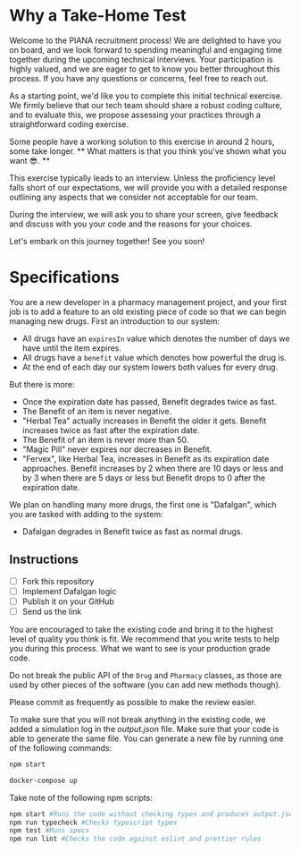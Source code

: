 # Why a Take-Home Test

Welcome to the PIANA recruitment process! We are delighted to have you on board, and we look forward to spending meaningful and engaging time together during the upcoming technical interviews. Your participation is highly valued, and we are eager to get to know you better throughout this process. If you have any questions or concerns, feel free to reach out. 

As a starting point, we'd like you to complete this initial technical exercise. We firmly believe that our tech team should share a robust coding culture, and to evaluate this, we propose assessing your practices through a straightforward coding exercise. 

Some people have a working solution to this exercise in around 2 hours, some take longer. ** What matters is that you think you've shown what you want 😎. **

This exercise typically leads to an interview. Unless the proficiency level falls short of our expectations, we will provide you with a detailed response outlining any aspects that we consider not acceptable for our team.

During the interview, we will ask you to share your screen, give feedback and discuss with you your code and the reasons for your choices.

Let's embark on this journey together! See you soon!

# Specifications

You are a new developer in a pharmacy management project, and your first job is to add a feature to an old existing piece of code so that we can begin managing new drugs. First an introduction to our system:

- All drugs have an `expiresIn` value which denotes the number of days we have until the item expires.
- All drugs have a `benefit` value which denotes how powerful the drug is.
- At the end of each day our system lowers both values for every drug.

But there is more:

- Once the expiration date has passed, Benefit degrades twice as fast.
- The Benefit of an item is never negative.
- "Herbal Tea" actually increases in Benefit the older it gets. Benefit increases twice as fast after the expiration date.
- The Benefit of an item is never more than 50.
- "Magic Pill" never expires nor decreases in Benefit.
- "Fervex", like Herbal Tea, increases in Benefit as its expiration date approaches. Benefit increases by 2 when there are 10 days or less and by 3 when there are 5 days or less but Benefit drops to 0 after the expiration date.

We plan on handling many more drugs, the first one is "Dafalgan", which you are tasked with adding to the system:

- Dafalgan degrades in Benefit twice as fast as normal drugs.

## Instructions

- [ ] Fork this repository
- [ ] Implement Dafalgan logic
- [ ] Publish it on your GitHub
- [ ] Send us the link

You are encouraged to take the existing code and bring it to the highest level of quality you think is fit. We recommend that you write tests to help you during this process. What we want to see is your production grade code.

Do not break the public API of the `Drug` and `Pharmacy` classes, as those are used by other pieces of the software (you can add new methods though).

Please commit as frequently as possible to make the review easier.

To make sure that you will not break anything in the existing code, we added a simulation log in the _output.json_ file. Make sure that your code is able to generate the same file. You can generate a new file by running one of the following commands:

```sh
npm start
```
```sh
docker-compose up
```

Take note of the following npm scripts:
```sh
npm start #Runs the code without checking types and produces output.json
npm run typecheck #Checks typescript types
npm test #Runs specs
npm run lint #Checks the code against eslint and prettier rules
```
